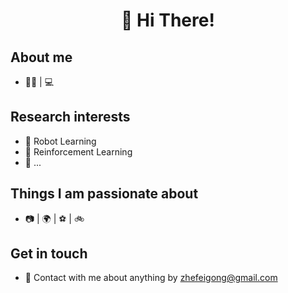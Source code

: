 <h1 align="center">👋 Hi There! 
</h1>

## About me  
- 🧑‍🎓 | 💻 
## Research interests
- 🤖️ Robot Learning
- 🌌 Reinforcement Learning
- 🌱 ...
## Things I am passionate about
- 📷 | 🌍 | ⚽️ | 🚲
## Get in touch 
- 💬 Contact with me about anything by zhefeigong@gmail.com

<!-- - :star: Give me a STAR:star: if you like [my repositories!](https://github.com/ZhefeiGong?tab=repositories) -->
<!--<img src="https://raw.githubusercontent.com/sagar-viradiya/sagar-viradiya/master/resources/banner.png" alt="Nice to meet you.">-->
<!--<<img src="https://media.giphy.com/media/LnQjpWaON8nhr21vNW/giphy.gif" width="60"> <em><b>I'd like to make friends. If you wanna say hi, I'll be more glad to meet you!</b> 😊</em>-->
